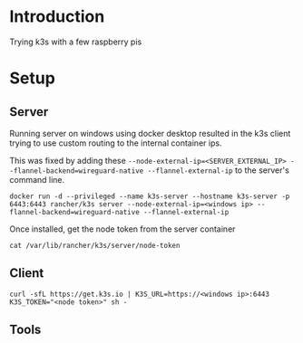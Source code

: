 # Introduction

Trying k3s with a few raspberry pis


# Setup

## Server

Running server on windows using docker desktop resulted in the k3s client trying to use custom routing to the internal container ips.

This was fixed by adding these `--node-external-ip=<SERVER_EXTERNAL_IP> --flannel-backend=wireguard-native --flannel-external-ip` to the server's command line.

```
docker run -d --privileged --name k3s-server --hostname k3s-server -p 6443:6443 rancher/k3s server --node-external-ip=<windows ip> --flannel-backend=wireguard-native --flannel-external-ip
```

Once installed, get the node token from the server container

```
cat /var/lib/rancher/k3s/server/node-token
```

## Client

```
curl -sfL https://get.k3s.io | K3S_URL=https://<windows ip>:6443 K3S_TOKEN="<node token>" sh -
```

## Tools

